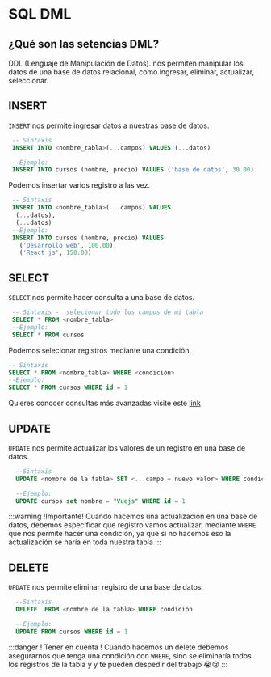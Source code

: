 # SQL DML

## ¿Qué son las setencias DML?

DDL (Lenguaje de Manipulación de Datos). nos permiten manipular los datos de una base de datos relacional, como ingresar, eliminar, actualizar, seleccionar.

## INSERT

`INSERT` nos permite ingresar datos a nuestras base de datos.

```SQL
 -- Sintaxis
 INSERT INTO <nombre_tabla>(...campos) VALUES (...datos)

 --Ejemplo:
 INSERT INTO cursos (nombre, precio) VALUES ('base de datos', 30.00)
```

Podemos insertar varios registro a las vez.

```SQL
 -- Sintaxis
 INSERT INTO <nombre_tabla>(...campos) VALUES
  (...datos),
  (...datos)
 --Ejemplo:
 INSERT INTO cursos (nombre, precio) VALUES
   ('Desarrollo web', 100.00),
   ('React js', 150.00)
```

## SELECT

`SELECT` nos permite hacer consulta a una base de datos.

```SQL
 -- Sintaxis -  selecionar todo los campos de mi tabla
 SELECT * FROM <nombre_tabla>
 --Ejemplo:
 SELECT * FROM cursos
```

Podemos selecionar registros mediante una condición.

```SQL
-- Sintaxis
SELECT * FROM <nombre_tabla> WHERE <condición>
--Ejemplo:
SELECT * FROM cursos WHERE id = 1
```

Quieres conocer consultas más avanzadas visite este [link]()

## UPDATE

`UPDATE` nos permite actualizar los valores de un registro en una base de datos.

```sql
  --Sintaxis
  UPDATE <nombre de la tabla> SET <...campo = nuevo valor> WHERE condición

  --Ejemplo:
  UPDATE cursos set nombre = "Vuejs" WHERE id = 1
```

:::warning !Importante!
Cuando hacemos una actualización en una base de datos, debemos especificar que registro vamos actualizar, mediante `WHERE` que nos permite hacer una condición, ya que si no hacemos eso la actualización se haría en toda nuestra tabla
:::

## DELETE

`UPDATE` nos permite eliminar registro de una base de datos.

```sql
  --Sintaxis
  DELETE  FROM <nombre de la tabla> WHERE condición

  --Ejemplo:
  UPDATE FROM cursos WHERE id = 1
```

:::danger ! Tener en cuenta !
Cuando hacemos un delete debemos asegurarnos que tenga una condición con `WHERE`, sino se eliminaría todos los registros de la tabla y
y te pueden despedir del trabajo 😭😢
:::
